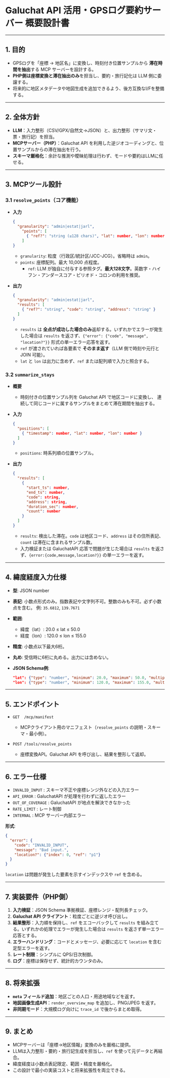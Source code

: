 # Galuchat API 活用・GPSログ要約サーバー 概要設計書

---

## 1. 目的

* GPSログを「座標 → 地区名」に変換し、時刻付き位置サンプルから **滞在時間を抽出**する MCP サーバーを設計する。
* **PHP側は座標変換と滞在抽出のみ**を担当し、要約・旅行記化は LLM 側に委譲する。
* 将来的に地区メタデータや地図生成を追加できるよう、後方互換なI/Fを整備する。

---

## 2. 全体方針

* **LLM**：入力整形（CSV/GPX/自然文→JSON）と、出力整形（サマリ文・票・旅行記）を担当。
* **MCPサーバー（PHP）**：Galuchat API を利用した逆ジオコーディングと、位置サンプルからの滞在抽出を行う。
* **スキーマ厳格化**：余計な推測や曖昧処理は行わず、モードや要約はLLMに任せる。

---

## 3. MCPツール設計

### 3.1 `resolve_points`（コア機能）

* **入力**

  ```json
  {
    "granularity": "admin|estat|jarl",
      "points": [
        { "ref?": "string (≤128 chars)", "lat": number, "lon": number }
      ]
  }
  ```

  * `granularity`: 粒度（行政区/統計区/JCC-JCG）。省略時は `admin`。
  * `points`: 座標配列。最大 10,000 点程度。
    * `ref`: LLM が独自に付与する参照タグ。**最大128文字**。英数字・ハイフン・アンダースコア・ピリオド・コロンの利用を推奨。

* **出力**

  ```json
  {
    "granularity": "admin|estat|jarl",
    "results": [
      { "ref?": "string", "code": "string", "address": "string" }
    ]
  }
  ```

  * `results` は **全点が成功した場合のみ**返却する。いずれかでエラーが発生した場合は `results` を返さず、`{"error": {"code", "message", "location?"}}` 形式の単一エラー応答を返す。
  * `ref` が渡されていれば各要素で **そのまま返す**（LLM 側で時刻や元行と JOIN 可能）。
  * `lat` と `lon` は出力に含めず、`ref` または配列順で入力と照合する。

### 3.2 `summarize_stays`

* **概要**

  * 時刻付きの位置サンプル列を Galuchat API で地区コードに変換し、
    連続して同じコードに属するサンプルをまとめて滞在期間を抽出する。

* **入力**

  ```json
  {
    "positions": [
      { "timestamp": number, "lat": number, "lon": number }
    ]
  }
  ```

  * `positions`: 時系列順の位置サンプル。

* **出力**

  ```json
  {
    "results": [
      {
        "start_ts": number,
        "end_ts": number,
        "code": string,
        "address": string,
        "duration_sec": number,
        "count": number
      }
    ]
  }
  ```

  * `results`: 検出した滞在。`code` は地区コード、`address` はその住所表記、`count` は滞在に含まれるサンプル数。
  * 入力検証または GaluchatAPI 応答で問題が生じた場合は `results` を返さず、`{error:{code,message,location?}}` の単一エラーを返す。

---

## 4. 緯度経度入力仕様

* **型**: JSON number
* **表記**: 小数点形式のみ。指数表記や文字列不可。整数のみも不可。必ず小数点を含む。
  例: `35.6812`, `139.7671`
* **範囲**:

  * 緯度（lat）: 20.0 ≤ lat ≤ 50.0
  * 経度（lon）: 120.0 ≤ lon ≤ 155.0
* **精度**: 小数点以下最大6桁。
* **丸め**: 受信時に6桁に丸める。出力には含めない。
* **JSON Schema例**:

  ```json
  "lat": {"type": "number", "minimum": 20.0, "maximum": 50.0, "multipleOf": 0.000001},
  "lon": {"type": "number", "minimum": 120.0, "maximum": 155.0, "multipleOf": 0.000001}
  ```

---

## 5. エンドポイント

* `GET  /mcp/manifest`

  * MCPクライアント用のマニフェスト（`resolve_points` の説明・スキーマ・最小例）。
* `POST /tools/resolve_points`

  * 座標変換API。Galuchat API を呼び出し、結果を整形して返却。

---

## 6. エラー仕様

* `INVALID_INPUT` : スキーマ不正や座標レンジ外などの入力エラー
* `API_ERROR` : GaluchatAPI が処理を行わずに返したエラー
* `OUT_OF_COVERAGE` : GaluchatAPI が地点を解決できなかった
* `RATE_LIMIT` : レート制御
* `INTERNAL` : MCP サーバー内部エラー

**形式**:

```json
{
  "error": {
    "code": "INVALID_INPUT",
    "message": "Bad input.",
    "location?": {"index": 0, "ref": "p1"}
  }
}
```

`location` は問題が発生した要素を示すインデックスや `ref` を含める。

---

## 7. 実装要件（PHP側）

1. **入力検証**：JSON Schema 準拠検証、座標レンジ・配列長チェック。
2. **Galuchat API クライアント**：粒度ごとに逆ジオ呼び出し。
3. **結果整形**：入力順を保持し、`ref` をエコーバックして `results` を組み立てる。いずれかの処理でエラーが発生した場合は `results` を返さず単一エラー応答とする。
4. **エラーハンドリング**：コードとメッセージ、必要に応じて `location` を含む定型エラーを返す。
5. **レート制限**：シンプルに QPS/日次制御。
6. **ログ**：座標は保存せず、統計的カウンタのみ。

---

## 8. 将来拡張

* **`meta` フィールド追加**：地区ごとの人口・用途地域などを返す。
* **地図画像生成API**：`render_overview_map` を追加し、PNG/JPEG を返す。
* **非同期モード**：大規模ログ向けに `trace_id` で後からまとめ取得。

---

## 9. まとめ

* MCPサーバーは「座標→地区情報」変換のみを厳格に提供。
* LLMは入力整形・要約・旅行記生成を担当し、`ref` を使って元データと再結合。
* 緯度経度は小数点表記限定、範囲・精度を厳格化。
* この設計で最小の実装コストと将来拡張性を両立できる。
